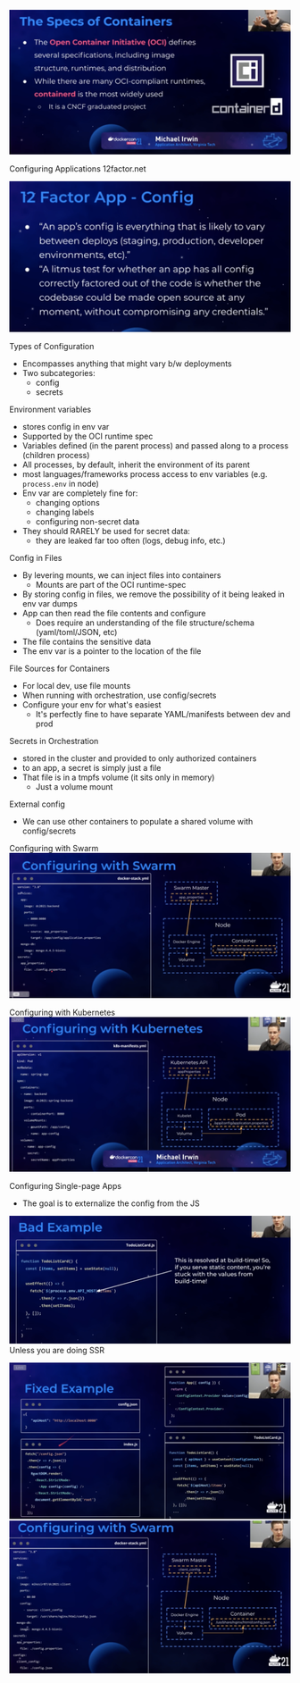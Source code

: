 ![](images/2021-05-27-16-50-23.png)

Configuring Applications
12factor.net

![](images/2021-05-27-16-52-38.png)

Types of Configuration
- Encompasses anything that might vary b/w deployments
- Two subcategories:
  - config
  - secrets

Environment variables
- stores config in env var
- Supported by the OCI runtime spec
- Variables defined (in the parent process) and passed along to a process (children process)
- All processes, by default, inherit the environment of its parent
- most languages/frameworks process access to env variables (e.g. `process.env` in node)
- Env var are completely fine for:
  - changing options
  - changing labels
  - configuring non-secret data
- They should RARELY be used for secret data:
  - they are leaked far too often (logs, debug info, etc.)

Config in Files
- By levering mounts, we can inject files into containers
  - Mounts are part of the OCI runtime-spec
- By storing config in files, we remove the possibility of it being leaked in env var dumps
- App can then read the file contents and configure
  - Does require an understanding of the file structure/schema (yaml/toml/JSON, etc)
- The file contains the sensitive data
- The env var is a pointer to the location of the file

File Sources for Containers
- For local dev, use file mounts
- When running with orchestration, use config/secrets
- Configure your env for what's easiest
  - It's perfectly fine to have separate YAML/manifests between dev and prod

Secrets in Orchestration
- stored in the cluster and provided to only authorized containers
- to an app, a secret is simply just a file
- That file is in a tmpfs volume (it sits only in memory)
  - Just a volume mount

External config
- We can use other containers to populate a shared volume with config/secrets

Configuring with Swarm
![](images/2021-05-27-17-07-24.png)

Configuring with Kubernetes
![](images/2021-05-27-17-09-26.png)

Configuring Single-page Apps
- The goal is to externalize the config from the JS

![](images/2021-05-27-17-10-20.png)
Unless you are doing SSR

![](images/2021-05-27-17-10-47.png)
![](images/2021-05-27-17-11-36.png)
